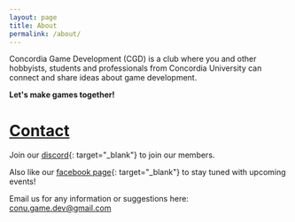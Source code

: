 ```yaml
---
layout: page
title: About
permalink: /about/
---
```


Concordia Game Development (CGD) is a club where you and other hobbyists, students and professionals from Concordia University can connect and share ideas about game development.

**Let's make games together!**

<h1><u>Contact</u></h1>

Join our [discord](https://discord.gg/9mY7BVK){: target="_blank"} to join our members. 

Also like our [facebook page](https://www.facebook.com/concordiagamedev){: target="_blank"} to stay tuned with upcoming events! 

Email us for any information or suggestions here: <a href="conu.game.dev@gmail.com">conu.game.dev@gmail.com</a>